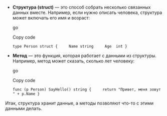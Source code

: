 - **Структура (struct)** — это способ собрать несколько связанных данных вместе. Например, если нужно описать человека, структура может включать его имя и возраст:
    
    go
    
    Copy code
    
    `type Person struct {     Name string     Age  int }`
    
- **Метод** — это функция, которая работает с данными из структуры. Например, метод может сказать, сколько лет человеку:
    
    go
    
    Copy code
    
    `func (p Person) SayHello() string {     return "Привет, меня зовут " + p.Name }`
    

Итак, структура хранит данные, а методы позволяют что-то с этими данными делать.